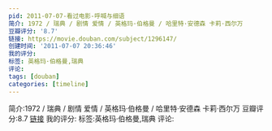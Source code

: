 ```yaml
---
pid: 2011-07-07-看过电影-呼喊与细语
简介: 1972 / 瑞典 / 剧情 爱情 / 英格玛·伯格曼 / 哈里特·安德森 卡莉·西尔万
豆瓣评分: '8.7'
链接: https://movie.douban.com/subject/1296147/
创建时间: '2011-07-07 20:36:46'
我的评分:
标签: 英格玛·伯格曼,瑞典
评论:
tags: [douban]
categories: [timeline]
---
```

简介:1972 / 瑞典 / 剧情 爱情 / 英格玛·伯格曼 / 哈里特·安德森 卡莉·西尔万
豆瓣评分:8.7
[链接](https://movie.douban.com/subject/1296147/)
我的评分:
标签:英格玛·伯格曼,瑞典
评论:
